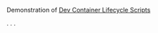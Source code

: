 Demonstration of [Dev Container Lifecycle Scripts](https://containers.dev/implementors/json_reference/#lifecycle-scripts)

.
.
.
